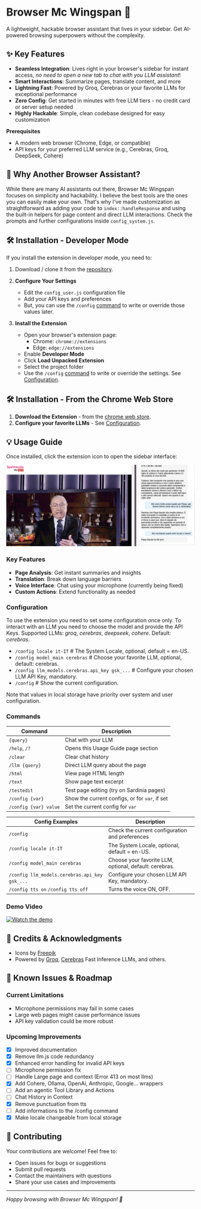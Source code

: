 # Browser Mc Wingspan 🚀

A lightweight, hackable browser assistant that lives in your sidebar. 
Get AI-powered browsing superpowers without the complexity.

## ✨ Key Features

- **Seamless Integration**: Lives right in your browser's sidebar for instant access, *no need to open a new tab to chat with you LLM assistant*!
- **Smart Interactions**: Summarize pages, translate content, and more
- **Lightning Fast**: Powered by Groq, Cerebras or your favorite LLMs for exceptional performance
- **Zero Config**: Get started in minutes with free LLM tiers - no credit card or server setup needed
- **Highly Hackable**: Simple, clean codebase designed for easy customization

**Prerequisites**
- A modern web browser (Chrome, Edge, or compatible)
- API keys for your preferred LLM service (e.g., Cerebras, Groq, DeepSeek, Cohere)


## 🎯 Why Another Browser Assistant?

While there are many AI assistants out there, Browser Mc Wingspan focuses on simplicity and hackability. 
I believe the best tools are the ones you can easily make your own. 
That's why I've made customization as straightforward as adding your code to `index::handleResponse` 
and using the built-in helpers for page content and direct LLM interactions.
Check the prompts and further configurations inside `config_system.js`.


## 🛠️ Installation - Developer Mode

If you install the extension in developer mode, you need to:

1. Download / clone it from the [repository](https://github.com/artsakenos/BrowserMcWingspan).

2. **Configure Your Settings**
   - Edit the `config_user.js` configuration file
   - Add your API keys and preferences
   - But, you can use the `/config` [command](#commands) to write or override those values later.

3. **Install the Extension**
   - Open your browser's extension page:
     - Chrome: `chrome://extensions`
     - Edge: `edge://extensions`
   - Enable **Developer Mode**
   - Click **Load Unpacked Extension**
   - Select the project folder
   - Use the `/config` [command](#commands) to write or override the settings. 
     See [Configuration](#configuration).

## 🛠️ Installation - From the Chrome Web Store

1. **Download the Extension** - from the [chrome web store](https://chromewebstore.google.com/detail/ejgkojeeddpkfanaooaoegokcihfgkef).
2. **Configure your favorite LLMs** - See [Configuration](#configuration).


## 💡 Usage Guide

Once installed, click the extension icon to open the sidebar interface:

![Screenshot of the user interface](./images/screen_pippo.png)

### Key Features
- **Page Analysis**: Get instant summaries and insights
- **Translation**: Break down language barriers
- **Voice Interface**: Chat using your microphone (currently being fixed)
- **Custom Actions**: Extend functionality as needed

### Configuration

To use the extension you need to set some configuration once only.
To interact with an LLM you need to choose the model and provide the API Keys.
Supported LLMs: *groq*, *cerebras*, *deepseek*, *cohere*. Default: *cerebras*.

* `/config locale it-IT`  # The System Locale, optional, default = en-US.
* `/config model_main cerebras` # Choose your favorite LLM, optional, default: cerebras.
* `/config llm_models.cerebras.api_key gsk_...` # Configure your chosen LLM API Key, mandatory.
* `/config` # Show the current configuration.

Note that values in local storage have priority over system and user configuration.

### Commands
| Command               | Description                                      |
|-----------------------|--------------------------------------------------|
| `{query}`             | Chat with your LLM                               |
| `/help`, `/?`         | Opens this Usage Guide page section              |
| `/clear`              | Clear chat history                               |
| `/llm {query}`        | Direct LLM query about the page                  |
| `/html`               | View page HTML length                            |
| `/text`               | Show page text excerpt                           |
| `/testedit`           | Test page editing (try on Sardinia pages)        |
| `/config {var}`       | Show the current configs, or for `var`, if set   |
| `/config {var} value` | Set the current config for `var`                 |

| Config Examples                                | Description                                             |
|------------------------------------------------|---------------------------------------------------------|
| `/config`                                      | Check the current configuration and preferences         |
| `/config locale it-IT`                         | The System Locale, optional, default = en-US.           |
| `/config model_main cerebras`                  | Choose your favorite LLM, optional, default: cerebras.  |
| `/config llm_models.cerebras.api_key gsk_...`  | Configure your chosen LLM API Key, mandatory.           |
| `/config tts on` `/config tts off`             | Turns the voice ON, OFF.                                |


### Demo Video
[![Watch the demo](https://img.youtube.com/vi/Ill-eXFV-mE/0.jpg)](https://www.youtube.com/watch?v=Ill-eXFV-mE)

## 🔋 Credits & Acknowledgments

- Icons by [Freepik](https://www.freepik.com/icon/customer-service_5617594#fromView=search&page=1&position=58&uuid=d5f46cdc-14ae-4819-92ce-dbfcc156ea7a)
- Powered by [Groq](https://groq.com), [Cerebras](https://cerebras.ai) Fast Inference LLMs, and others.

## 🚧 Known Issues & Roadmap

### Current Limitations
- Microphone permissions may fail in some cases
- Large web pages might cause performance issues
- API key validation could be more robust

### Upcoming Improvements
- [x] Improved documentation
- [x] Remove llm.js code redundancy
- [x] Enhanced error handling for invalid API keys
- [ ] Microphone permission fix
- [ ] Handle Large page and context (Error 413 on most llms)
- [x] Add Cohere, Ollama, OpenAi, Anthropic, Google... wrappers
- [ ] Add an agentic Tool Library and Actions
- [ ] Chat History in Context
- [x] Remove punctuation from tts
- [ ] Add informations to the /config command
- [x] Make locale changeable from local storage

## 🤝 Contributing

Your contributions are welcome! Feel free to:
- Open issues for bugs or suggestions
- Submit pull requests
- Contact the maintainers with questions
- Share your use cases and improvements

---

*Happy browsing with Browser Mc Wingspan! 🚀*
